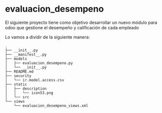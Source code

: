 # evaluacion_desempeno

El siguiente proyecto tiene como objetivo desarrollar un nuevo módulo 
para odoo que gestione el desempeño y calificación de cada empleado

Lo vamos a dividir de la siguiente manera:

```
.
├── __init__.py
├── __manifest__.py
├── models
│   ├── evaluacion_desempeno.py
│   └── __init__.py
├── README.md
├── security
│   └── ir.model.access.csv
├── static
│   ├── description
│   │   └── icon53.png
│   └── src
└── views
    └── evaluacion_desempeno_views.xml 

```
